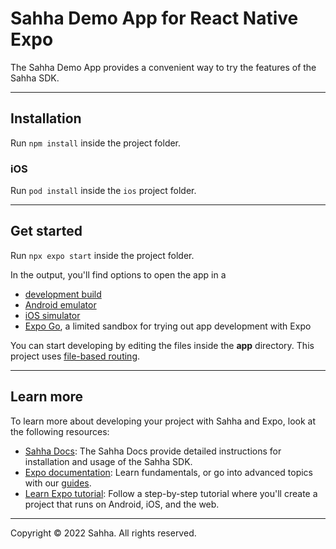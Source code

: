 # Sahha Demo App for React Native Expo

The Sahha Demo App provides a convenient way to try the features of the Sahha SDK.

---

## Installation

Run `npm install` inside the project folder.

### iOS

Run `pod install` inside the `ios` project folder.

---

## Get started

Run `npx expo start` inside the project folder.

In the output, you'll find options to open the app in a

- [development build](https://docs.expo.dev/develop/development-builds/introduction/)
- [Android emulator](https://docs.expo.dev/workflow/android-studio-emulator/)
- [iOS simulator](https://docs.expo.dev/workflow/ios-simulator/)
- [Expo Go](https://expo.dev/go), a limited sandbox for trying out app development with Expo

You can start developing by editing the files inside the **app** directory. This project uses [file-based routing](https://docs.expo.dev/router/introduction).

---

## Learn more

To learn more about developing your project with Sahha and Expo, look at the following resources:

- [Sahha Docs](https://docs.sahha.ai/): The Sahha Docs provide detailed instructions for installation and usage of the Sahha SDK.
- [Expo documentation](https://docs.expo.dev/): Learn fundamentals, or go into advanced topics with our [guides](https://docs.expo.dev/guides).
- [Learn Expo tutorial](https://docs.expo.dev/tutorial/introduction/): Follow a step-by-step tutorial where you'll create a project that runs on Android, iOS, and the web.

---

Copyright © 2022 Sahha. All rights reserved.